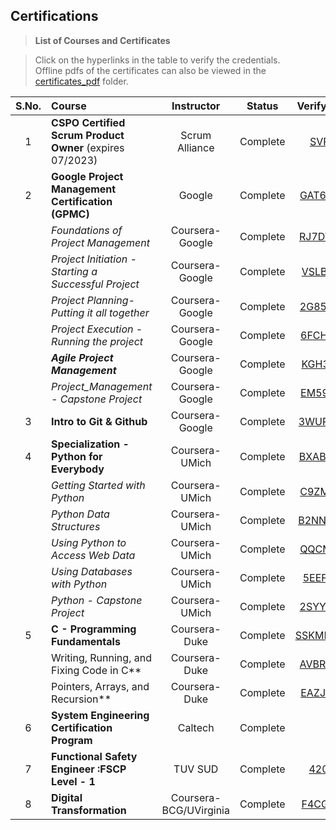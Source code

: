 ## Certifications
>**List of Courses and Certificates**

>Click on the hyperlinks in the table to verify the credentials.\
>Offline pdfs of the certificates can also be viewed in the [certificates_pdf](https://github.com/MD32764/Certifications/tree/main/certificates_pdf) folder. 


|S.No.| Course                         | Instructor         | Status   | Verify Credentials   |
|:-:| :------------------------------- |:------------------:| :---------:| :------------:|
|1| **CSPO Certified Scrum Product Owner** (expires 07/2023) | Scrum Alliance  | Complete | [SVPMUZBKG](https://bcert.me/svpmuzbkg)|
|2| **Google Project Management Certification (GPMC)** | Google | Complete | [GAT6J9UTD8MQ](https://www.credly.com/badges/dcf96851-1300-4b3c-83de-240b0545742c) |
|| _Foundations of Project Management_ | Coursera-Google | Complete | [RJ7DYF8UUCWD](https://www.coursera.org/account/accomplishments/certificate/RJ7DYF8UUCWD) |
|| _Project Initiation - Starting a Successful Project_ | Coursera-Google | Complete | [VSLBH6V8YS8Y](https://www.coursera.org/account/accomplishments/certificate/VSLBH6V8YS8Y) |
|| _Project Planning- Putting it all together_ | Coursera-Google | Complete | [2G85RWNHFSRE](https://www.coursera.org/account/accomplishments/certificate/2G85RWNHFSRE) |
|| _Project Execution - Running the project_ | Coursera-Google | Complete | [6FCHEYJTSHMY](https://www.coursera.org/account/accomplishments/certificate/6FCHEYJTSHMY) |
|| **_Agile Project Management_** | Coursera-Google | Complete | [KGH3LBEN2R2Y](https://www.coursera.org/account/accomplishments/certificate/KGH3LBEN2R2Y) |
|| _Project_Management - Capstone Project_ | Coursera-Google | Complete | [EM59L5Q4Q22R](https://www.coursera.org/account/accomplishments/certificate/EM59L5Q4Q22R) |
|3| **Intro to Git & Github** | Coursera-Google | Complete | [3WUPM6CKF8AR](https://www.coursera.org/account/accomplishments/certificate/3WUPM6CKF8AR) |
|4| **Specialization - Python for Everybody**|Coursera-UMich| Complete | [BXABDUQKK4QQ](https://www.coursera.org/account/accomplishments/specialization/certificate/BXABDUQKK4QQ) |
|| _Getting Started with Python_| Coursera-UMich| Complete| [C9ZMULKX5DR6](https://www.coursera.org/account/accomplishments/certificate/C9ZMULKX5DR6) |
|| _Python Data Structures_ | Coursera-UMich | Complete | [B2NNA8W6M83R](https://www.coursera.org/account/accomplishments/certificate/B2NNA8W6M83R) |
|| _Using Python to Access Web Data_ | Coursera-UMich | Complete | [QQCMR4ZB3J72](https://www.coursera.org/account/accomplishments/certificate/QQCMR4ZB3J72) |
|| _Using Databases with Python_ | Coursera-UMich | Complete | [5EEFB7QEYE34](https://www.coursera.org/account/accomplishments/certificate/5EEFB7QEYE34) |
|| _Python - Capstone Project_ | Coursera-UMich | Complete | [2SYYTTTUMA3C](https://www.coursera.org/account/accomplishments/certificate/2SYYTTTUMA3C) |
|5| **C - Programming Fundamentals** | Coursera-Duke | Complete | [SSKMMQWNYZWA](https://www.coursera.org/account/accomplishments/certificate/SSKMMQWNYZWA) |
|| Writing, Running, and Fixing Code in C** | Coursera-Duke | Complete | [AVBRUYM2GQFS](https://www.coursera.org/account/accomplishments/certificate/AVBRUYM2GQFS) |
|| Pointers, Arrays, and Recursion** | Coursera-Duke | Complete | [EAZJA5NPW4AE](https://www.coursera.org/account/accomplishments/certificate/EAZJA5NPW4AE) |
|6| **System Engineering Certification Program** | Caltech | Complete | [NA](NA) |
|7| **Functional Safety Engineer :FSCP Level - 1** | TUV SUD | Complete | [4209#36607](https://www.tuvsud.com/en-in/resource/certificate-finder/functional-safety-certified-persons) 
|8| **Digital Transformation** | Coursera-BCG/UVirginia | Complete | [F4CG6R8LBAUA](https://www.coursera.org/account/accomplishments/certificate/F4CG6R8LBAUA) |


